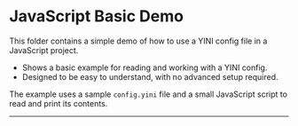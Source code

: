 # JavaScript Basic Demo

This folder contains a simple demo of how to use a YINI config file in a JavaScript project.

- Shows a basic example for reading and working with a YINI config.
- Designed to be easy to understand, with no advanced setup required.

The example uses a sample `config.yini` file and a small JavaScript script to read and print its contents.

---

